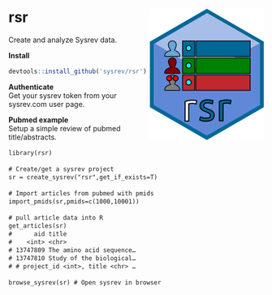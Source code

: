 # rsr <img src="man/figures/logo.svg" align="right" />
Create and analyze Sysrev data. 

**Install**
``` r
devtools::install_github('sysrev/rsr')
```

**Authenticate**  
Get your sysrev token from your sysrev.com user page.


**Pubmed example**  
Setup a simple review of pubmed title/abstracts.

```{r}
library(rsr)

# Create/get a sysrev project
sr = create_sysrev("rsr",get_if_exists=T)

# Import articles from pubmed with pmids
import_pmids(sr,pmids=c(1000,10001))

# pull article data into R
get_articles(sr)
#      aid title                                      
#    <int> <chr>                                      
# 13747809 The amino acid sequence…
# 13747810 Study of the biological…
# # project_id <int>, title <chr> …

browse_sysrev(sr) # Open sysrev in browser
```
